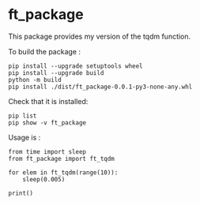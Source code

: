 # ft_package

This package provides my version of the tqdm function.

To build the package : 
```
pip install --upgrade setuptools wheel
pip install --upgrade build
python -m build 
pip install ./dist/ft_package-0.0.1-py3-none-any.whl

```

Check that it is installed:
```
pip list
pip show -v ft_package
```

Usage is :

```
from time import sleep
from ft_package import ft_tqdm

for elem in ft_tqdm(range(10)):
    sleep(0.005)

print()

```